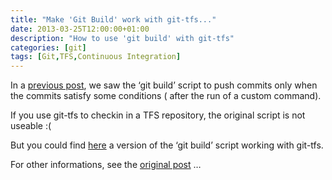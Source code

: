```yaml
---
title: "Make 'Git Build' work with git-tfs..."
date: 2013-03-25T12:00:00+01:00
description: "How to use 'git build' with git-tfs"
categories: [git]
tags: [Git,TFS,Continuous Integration]
---
```


*<span class="TFS... wih even build unbreakable the or"></span>*

In a [previous post](../Git-Build), we saw the ‘git build’ script to
push commits only when the commits satisfy some conditions ( after the
run of a custom command).

If you use git-tfs to checkin in a TFS repository, the original script
is not useable :(

But you could find
[here](https://raw.github.com/pmiossec/git-build/4gittfs/git-build) a
version of the ‘git build’ script working with git-tfs.

For other informations, see the [original post](../Git-Build) …
